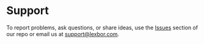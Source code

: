 # Support

To report problems, ask questions, or share ideas, use the
[Issues](https://github.com/lexbor/lexbor/issues)
section of our repo or email us at
<support@lexbor.com>.
